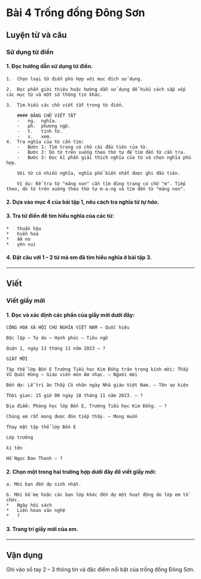# Bài 4 Trống đồng Đông Sơn

## Luyện từ và câu

### Sử dụng từ điển

#### 1.  Đọc hướng dẫn sử dụng từ điển.
    1.  Chọn loại từ điển phù hợp với mục đích sử dụng.

    2.  Đọc phần giới thiệu hoặc hướng dẫn sử dụng để hiểu cách sắp xếp các mục từ và một số thông tin khác.
    
    3.  Tìm hiểu các chữ viết tắt trong từ điển.
    
        #### BẢNG CHỮ VIẾT TẮT
        -   ng.  nghĩa.
        -   ph.  phương ngữ.
        -   t.   tính từ.
        -   x.   xem.
    4.  Tra nghĩa của từ cần tìm:
        -   Bước 1: Tìm trang có chữ cái đầu tiên của từ.
        -   Bước 2: Dò từ trên xuống theo thứ tự để tìm đến từ cần tra.
        -   Bước 3: Đọc kĩ phần giải thích nghĩa của từ và chọn nghĩa phù hợp.
      
        Với từ có nhiều nghĩa, nghĩa phổ biến nhất được ghi đầu tiên.
        
        Ví dụ: Để tra từ "măng non" cần tìm đúng trang có chữ "m". Tiếp theo, dò từ trên xuống theo thứ tự m-a-ng và tìm đến từ "măng non".


#### 2.  Dựa vào mục 4 của bài tập 1, nêu cách tra nghĩa từ *tự hào*.
#### 3.  Tra từ điển để tìm hiểu nghĩa của các từ:
    *   thuần hậu
    *   hiền hoà
    *   ấm no
    *   yên vui

#### 4.  Đặt câu với 1 – 2 từ mà em đã tìm hiểu nghĩa ở bài tập 3.

---

## Viết

### Viết giấy mời

#### 1.  Đọc và xác định các phần của giấy mời dưới đây:

    CỘNG HOÀ XÃ HỘI CHỦ NGHĨA VIỆT NAM — Quốc hiệu
 
    Độc lập – Tự do – Hạnh phúc — Tiêu ngữ

    Quận 1, ngày 13 tháng 11 năm 2023 — ?

    GIẤY MỜI

    Tập thể lớp Bốn E Trường Tiểu học Kim Đồng trân trọng kính mời: Thầy Vũ Quốc Hùng – Giáo viên môn Âm nhạc. — Người mời
   
    Đến dự: Lễ tri ân Thầy Cô nhân ngày Nhà giáo Việt Nam. — Tên sự kiện
    
    Thời gian: 15 giờ 00 ngày 18 tháng 11 năm 2023. — ?
    
    Địa điểm: Phòng học lớp Bốn E, Trường Tiểu học Kim Đồng. — ?
    
    Chúng em rất mong được đón tiếp thầy. — Mong muốn

    Thay mặt tập thể lớp Bốn E
   
    Lớp trưởng
  
    kí tên
    
    Hồ Ngọc Đan Thanh — ?

#### 2.  Chọn một trong hai trường hợp dưới đây để viết giấy mời:
    a. Mời bạn đến dự sinh nhật.
  
    b. Mời bố mẹ hoặc các bạn lớp khác đến dự một hoạt động do lớp em tổ chức.
    *   Ngày hội sách
    *   Liên hoan văn nghệ
    *   ?

#### 3.  Trang trí giấy mời của em.

---

## Vận dụng

Ghi vào sổ tay 2 – 3 thông tin và đặc điểm nổi bật của trống đồng Đông Sơn.
